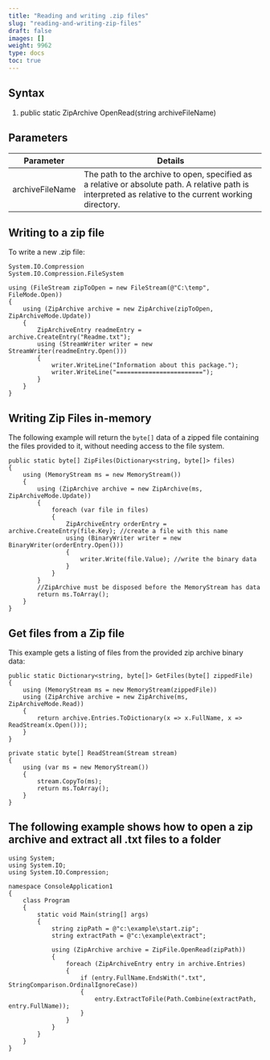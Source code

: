 ```yaml
---
title: "Reading and writing .zip files"
slug: "reading-and-writing-zip-files"
draft: false
images: []
weight: 9962
type: docs
toc: true
---
```


## Syntax
 1. public static ZipArchive OpenRead(string archiveFileName)

## Parameters


| Parameter | Details |
| ------ | ------ |
| archiveFileName   | The path to the archive to open, specified as a relative or absolute path. A relative path is interpreted as relative to the current working directory.   | | 


## Writing to a zip file
To write a new .zip file:

    System.IO.Compression
    System.IO.Compression.FileSystem

    using (FileStream zipToOpen = new FileStream(@"C:\temp", FileMode.Open)) 
    {
        using (ZipArchive archive = new ZipArchive(zipToOpen, ZipArchiveMode.Update)) 
        {
            ZipArchiveEntry readmeEntry = archive.CreateEntry("Readme.txt");
            using (StreamWriter writer = new StreamWriter(readmeEntry.Open())) 
            {
                writer.WriteLine("Information about this package.");
                writer.WriteLine("========================");
            }
        }
    }

## Writing Zip Files in-memory
The following example will return the `byte[]` data of a zipped file containing the files provided to it, without needing access to the file system.


    public static byte[] ZipFiles(Dictionary<string, byte[]> files)
    {
        using (MemoryStream ms = new MemoryStream())
        {
            using (ZipArchive archive = new ZipArchive(ms, ZipArchiveMode.Update))
            {
                foreach (var file in files)
                {
                    ZipArchiveEntry orderEntry = archive.CreateEntry(file.Key); //create a file with this name
                    using (BinaryWriter writer = new BinaryWriter(orderEntry.Open()))
                    {
                        writer.Write(file.Value); //write the binary data
                    }
                }
            }
            //ZipArchive must be disposed before the MemoryStream has data
            return ms.ToArray();
        }
    }

## Get files from a Zip file
This example gets a listing of files from the provided zip archive binary data:

    public static Dictionary<string, byte[]> GetFiles(byte[] zippedFile) 
    {
        using (MemoryStream ms = new MemoryStream(zippedFile))
        using (ZipArchive archive = new ZipArchive(ms, ZipArchiveMode.Read)) 
        {
            return archive.Entries.ToDictionary(x => x.FullName, x => ReadStream(x.Open()));
        }
    }

    private static byte[] ReadStream(Stream stream) 
    {
        using (var ms = new MemoryStream()) 
        {
            stream.CopyTo(ms);
            return ms.ToArray();
        }
    }

## The following example shows how to open a zip archive and extract all .txt files to a folder
    using System;
    using System.IO;
    using System.IO.Compression;
    
    namespace ConsoleApplication1
    {
        class Program
        {
            static void Main(string[] args)
            {
                string zipPath = @"c:\example\start.zip";
                string extractPath = @"c:\example\extract";
    
                using (ZipArchive archive = ZipFile.OpenRead(zipPath))
                {
                    foreach (ZipArchiveEntry entry in archive.Entries)
                    {
                        if (entry.FullName.EndsWith(".txt", StringComparison.OrdinalIgnoreCase))
                        {
                            entry.ExtractToFile(Path.Combine(extractPath, entry.FullName));
                        }
                    }
                } 
            }
        }
    }

